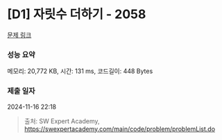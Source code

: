 # [D1] 자릿수 더하기 - 2058 

[문제 링크](https://swexpertacademy.com/main/code/problem/problemDetail.do?contestProbId=AV5QPRjqA10DFAUq) 

### 성능 요약

메모리: 20,772 KB, 시간: 131 ms, 코드길이: 448 Bytes

### 제출 일자

2024-11-16 22:18



> 출처: SW Expert Academy, https://swexpertacademy.com/main/code/problem/problemList.do